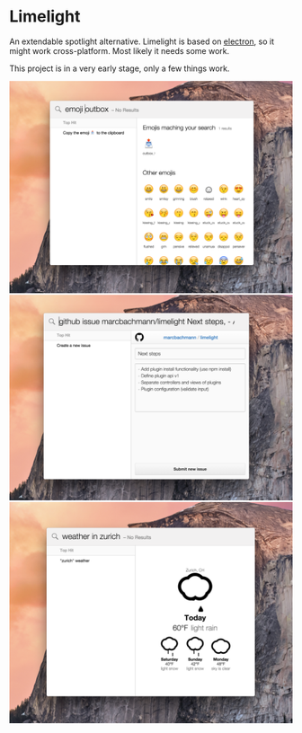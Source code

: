 # Limelight

An extendable spotlight alternative.
Limelight is based on [electron](https://github.com/atom/electron), so it might work cross-platform. Most likely it needs some work.

This project is in a very early stage, only a few things work.

![image](docs/emoji.png)
![image](docs/github-issue.png)
![image](docs/weather.png)
